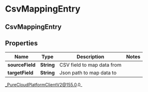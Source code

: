 # CsvMappingEntry

## CsvMappingEntry

## Properties

|Name | Type | Description | Notes|
|------------ | ------------- | ------------- | -------------|
| **sourceField** | **String** | CSV field to map data from | |
| **targetField** | **String** | Json path to map data to | |



_PureCloudPlatformClientV2@155.0.0_
